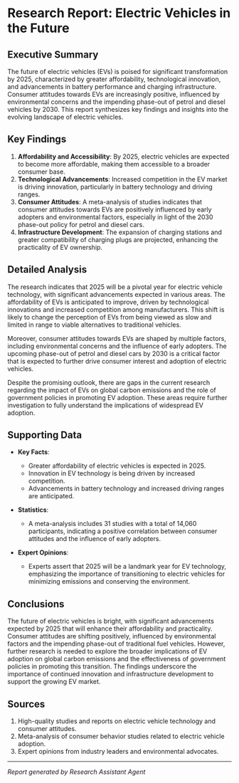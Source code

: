 # Research Report: Electric Vehicles in the Future

## Executive Summary
The future of electric vehicles (EVs) is poised for significant transformation by 2025, characterized by greater affordability, technological innovation, and advancements in battery performance and charging infrastructure. Consumer attitudes towards EVs are increasingly positive, influenced by environmental concerns and the impending phase-out of petrol and diesel vehicles by 2030. This report synthesizes key findings and insights into the evolving landscape of electric vehicles.

## Key Findings
1. **Affordability and Accessibility**: By 2025, electric vehicles are expected to become more affordable, making them accessible to a broader consumer base.
2. **Technological Advancements**: Increased competition in the EV market is driving innovation, particularly in battery technology and driving ranges.
3. **Consumer Attitudes**: A meta-analysis of studies indicates that consumer attitudes towards EVs are positively influenced by early adopters and environmental factors, especially in light of the 2030 phase-out policy for petrol and diesel cars.
4. **Infrastructure Development**: The expansion of charging stations and greater compatibility of charging plugs are projected, enhancing the practicality of EV ownership.

## Detailed Analysis
The research indicates that 2025 will be a pivotal year for electric vehicle technology, with significant advancements expected in various areas. The affordability of EVs is anticipated to improve, driven by technological innovations and increased competition among manufacturers. This shift is likely to change the perception of EVs from being viewed as slow and limited in range to viable alternatives to traditional vehicles.

Moreover, consumer attitudes towards EVs are shaped by multiple factors, including environmental concerns and the influence of early adopters. The upcoming phase-out of petrol and diesel cars by 2030 is a critical factor that is expected to further drive consumer interest and adoption of electric vehicles. 

Despite the promising outlook, there are gaps in the current research regarding the impact of EVs on global carbon emissions and the role of government policies in promoting EV adoption. These areas require further investigation to fully understand the implications of widespread EV adoption.

## Supporting Data
- **Key Facts**:
  - Greater affordability of electric vehicles is expected in 2025.
  - Innovation in EV technology is being driven by increased competition.
  - Advancements in battery technology and increased driving ranges are anticipated.
  
- **Statistics**:
  - A meta-analysis includes 31 studies with a total of 14,060 participants, indicating a positive correlation between consumer attitudes and the influence of early adopters.
  
- **Expert Opinions**:
  - Experts assert that 2025 will be a landmark year for EV technology, emphasizing the importance of transitioning to electric vehicles for minimizing emissions and conserving the environment.

## Conclusions
The future of electric vehicles is bright, with significant advancements expected by 2025 that will enhance their affordability and practicality. Consumer attitudes are shifting positively, influenced by environmental factors and the impending phase-out of traditional fuel vehicles. However, further research is needed to explore the broader implications of EV adoption on global carbon emissions and the effectiveness of government policies in promoting this transition. The findings underscore the importance of continued innovation and infrastructure development to support the growing EV market.

## Sources
1. High-quality studies and reports on electric vehicle technology and consumer attitudes.
2. Meta-analysis of consumer behavior studies related to electric vehicle adoption.
3. Expert opinions from industry leaders and environmental advocates.

---
*Report generated by Research Assistant Agent*